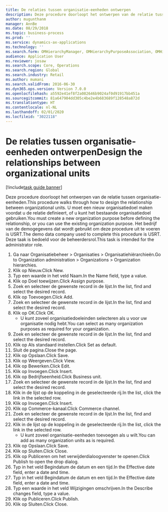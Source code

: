 ```yaml
---
title: De relaties tussen organisatie-eenheden ontwerpen
description: Deze procedure doorloopt het ontwerpen van de relatie tussen organisatie-eenheden.
author: mugunthanm
manager: AnnBe
ms.date: 08/29/2018
ms.topic: business-process
ms.prod: ''
ms.service: dynamics-ax-applications
ms.technology: ''
ms.search.form: OMHierarchyManager, OMHierarchyPurposeAssociation, OMHierarchySelection, HierarchyDesigner, OMNodeSelection,  HierarchyPublishAndCloseForm
audience: Application User
ms.reviewer: josaw
ms.search.scope: Core, Operations
ms.search.region: Global
ms.search.industry: Retail
ms.author: mumani
ms.search.validFrom: 2016-06-30
ms.dyn365.ops.version: Version 7.0.0
ms.openlocfilehash: a5592e41ef8f2a082646b9024af0d91917bb451a
ms.sourcegitcommit: 81a647904dd305c4be2e4b683689f128548a872d
ms.translationtype: HT
ms.contentlocale: nl-NL
ms.lasthandoff: 02/01/2020
ms.locfileid: "3022118"
---
```

# <a name="design-the-relationships-between-organizational-units"></a><span data-ttu-id="c06fd-103">De relaties tussen organisatie-eenheden ontwerpen</span><span class="sxs-lookup"><span data-stu-id="c06fd-103">Design the relationships between organizational units</span></span>

[!include[task guide banner](../includes/task-guide-banner.md)]

<span data-ttu-id="c06fd-104">Deze procedure doorloopt het ontwerpen van de relatie tussen organisatie-eenheden.</span><span class="sxs-lookup"><span data-stu-id="c06fd-104">This procedure walks through how to design the relationship between organizational units.</span></span> <span data-ttu-id="c06fd-105">U moet een nieuw organisatiedoel maken voordat u de relatie definieert, of u kunt het bestaande organisatiedoel gebruiken.</span><span class="sxs-lookup"><span data-stu-id="c06fd-105">You must create a new organization purpose before defining the relationship, or you can use the existing organization purpose.</span></span> <span data-ttu-id="c06fd-106">Het bedrijf van de demogegevens dat wordt gebruikt om deze procedure uit te voeren is USRT.</span><span class="sxs-lookup"><span data-stu-id="c06fd-106">The demo data company used to complete this procedure is USRT.</span></span> <span data-ttu-id="c06fd-107">Deze taak is bedoeld voor de beheerdersrol.</span><span class="sxs-lookup"><span data-stu-id="c06fd-107">This task is intended for the administrator role.</span></span>

1. <span data-ttu-id="c06fd-108">Ga naar Organisatiebeheer > Organisaties > Organisatiehiërarchieën.</span><span class="sxs-lookup"><span data-stu-id="c06fd-108">Go to Organization administration > Organizations > Organization hierarchies.</span></span>
2. <span data-ttu-id="c06fd-109">Klik op Nieuw.</span><span class="sxs-lookup"><span data-stu-id="c06fd-109">Click New.</span></span>
3. <span data-ttu-id="c06fd-110">Typ een waarde in het veld Naam.</span><span class="sxs-lookup"><span data-stu-id="c06fd-110">In the Name field, type a value.</span></span>
4. <span data-ttu-id="c06fd-111">Klik op Doel toewijzen.</span><span class="sxs-lookup"><span data-stu-id="c06fd-111">Click Assign purpose.</span></span>
5. <span data-ttu-id="c06fd-112">Zoek en selecteer de gewenste record in de lijst.</span><span class="sxs-lookup"><span data-stu-id="c06fd-112">In the list, find and select the desired record.</span></span>
6. <span data-ttu-id="c06fd-113">Klik op Toevoegen.</span><span class="sxs-lookup"><span data-stu-id="c06fd-113">Click Add.</span></span>
7. <span data-ttu-id="c06fd-114">Zoek en selecteer de gewenste record in de lijst.</span><span class="sxs-lookup"><span data-stu-id="c06fd-114">In the list, find and select the desired record.</span></span>
8. <span data-ttu-id="c06fd-115">Klik op OK.</span><span class="sxs-lookup"><span data-stu-id="c06fd-115">Click OK.</span></span>
    * <span data-ttu-id="c06fd-116">U kunt zoveel organisatiedoeleinden selecteren als u voor uw organisatie nodig hebt.</span><span class="sxs-lookup"><span data-stu-id="c06fd-116">You can select as many organization purposes as required for your organization.</span></span>  
9. <span data-ttu-id="c06fd-117">Zoek en selecteer de gewenste record in de lijst.</span><span class="sxs-lookup"><span data-stu-id="c06fd-117">In the list, find and select the desired record.</span></span>
10. <span data-ttu-id="c06fd-118">Klik op Als standaard instellen.</span><span class="sxs-lookup"><span data-stu-id="c06fd-118">Click Set as default.</span></span>
11. <span data-ttu-id="c06fd-119">Sluit de pagina.</span><span class="sxs-lookup"><span data-stu-id="c06fd-119">Close the page.</span></span>
12. <span data-ttu-id="c06fd-120">Klik op Opslaan.</span><span class="sxs-lookup"><span data-stu-id="c06fd-120">Click Save.</span></span>
13. <span data-ttu-id="c06fd-121">Klik op Weergeven.</span><span class="sxs-lookup"><span data-stu-id="c06fd-121">Click View.</span></span>
14. <span data-ttu-id="c06fd-122">Klik op Bewerken.</span><span class="sxs-lookup"><span data-stu-id="c06fd-122">Click Edit.</span></span>
15. <span data-ttu-id="c06fd-123">Klik op Invoegen.</span><span class="sxs-lookup"><span data-stu-id="c06fd-123">Click Insert.</span></span>
16. <span data-ttu-id="c06fd-124">Klik op Bedrijfseenheid.</span><span class="sxs-lookup"><span data-stu-id="c06fd-124">Click Business unit.</span></span>
17. <span data-ttu-id="c06fd-125">Zoek en selecteer de gewenste record in de lijst.</span><span class="sxs-lookup"><span data-stu-id="c06fd-125">In the list, find and select the desired record.</span></span>
18. <span data-ttu-id="c06fd-126">Klik in de lijst op de koppeling in de geselecteerde rij.</span><span class="sxs-lookup"><span data-stu-id="c06fd-126">In the list, click the link in the selected row.</span></span>
19. <span data-ttu-id="c06fd-127">Klik op Invoegen.</span><span class="sxs-lookup"><span data-stu-id="c06fd-127">Click Insert.</span></span>
20. <span data-ttu-id="c06fd-128">Klik op Commerce-kanaal.</span><span class="sxs-lookup"><span data-stu-id="c06fd-128">Click Commerce channel.</span></span>
21. <span data-ttu-id="c06fd-129">Zoek en selecteer de gewenste record in de lijst.</span><span class="sxs-lookup"><span data-stu-id="c06fd-129">In the list, find and select the desired record.</span></span>
22. <span data-ttu-id="c06fd-130">Klik in de lijst op de koppeling in de geselecteerde rij.</span><span class="sxs-lookup"><span data-stu-id="c06fd-130">In the list, click the link in the selected row.</span></span>
    * <span data-ttu-id="c06fd-131">U kunt zoveel organisatie-eenheden toevoegen als u wilt.</span><span class="sxs-lookup"><span data-stu-id="c06fd-131">You can add as many organization units as is required.</span></span>  
23. <span data-ttu-id="c06fd-132">Klik op Opslaan.</span><span class="sxs-lookup"><span data-stu-id="c06fd-132">Click Save.</span></span>
24. <span data-ttu-id="c06fd-133">Klik op Sluiten.</span><span class="sxs-lookup"><span data-stu-id="c06fd-133">Click Close.</span></span>
25. <span data-ttu-id="c06fd-134">Klik op Publiceren om het verwijderdialoogvenster te openen.</span><span class="sxs-lookup"><span data-stu-id="c06fd-134">Click Publish to open the drop dialog.</span></span>
26. <span data-ttu-id="c06fd-135">Typ in het veld Begindatum de datum en een tijd.</span><span class="sxs-lookup"><span data-stu-id="c06fd-135">In the Effective date field, enter a date and time.</span></span>
27. <span data-ttu-id="c06fd-136">Typ in het veld Begindatum de datum en een tijd.</span><span class="sxs-lookup"><span data-stu-id="c06fd-136">In the Effective date field, enter a date and time.</span></span>
28. <span data-ttu-id="c06fd-137">Typ een waarde in het veld Wijzigingen omschrijven.</span><span class="sxs-lookup"><span data-stu-id="c06fd-137">In the Describe changes field, type a value.</span></span>
29. <span data-ttu-id="c06fd-138">Klik op Publiceren.</span><span class="sxs-lookup"><span data-stu-id="c06fd-138">Click Publish.</span></span>
30. <span data-ttu-id="c06fd-139">Klik op Sluiten.</span><span class="sxs-lookup"><span data-stu-id="c06fd-139">Click Close.</span></span>

